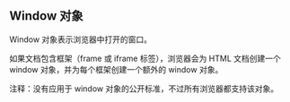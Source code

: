 ## Window 对象

Window 对象表示浏览器中打开的窗口。

如果文档包含框架（frame 或 iframe 标签），浏览器会为 HTML 文档创建一个 window 对象，并为每个框架创建一个额外的 window 对象。

注释：没有应用于 window 对象的公开标准，不过所有浏览器都支持该对象。

